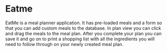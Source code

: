 # Eatme
 EatMe is a meal planner application. It has pre-loaded meals
 and a form so that you can add custom meals to the database. In plan view you can click and drag the meals to the meal plan. After you complete your plan you can save it and go on to print a shopping list with all the ingredients you will need to follow through on your newly created meal plan.
